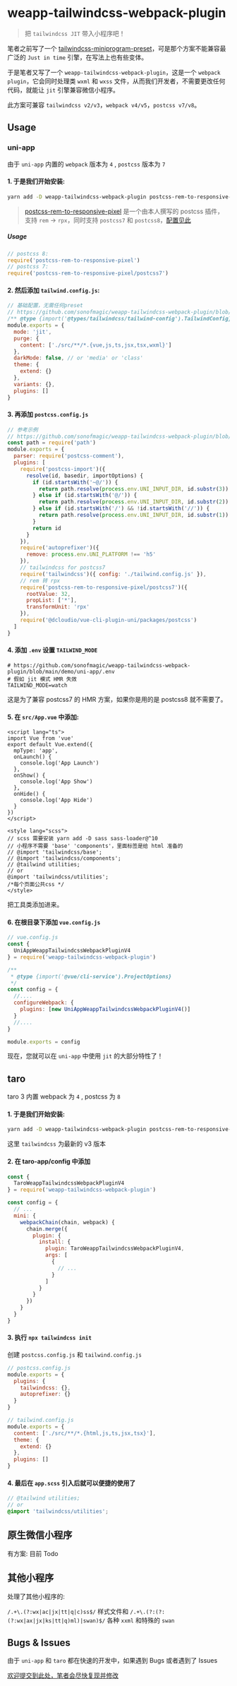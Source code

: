 # weapp-tailwindcss-webpack-plugin

> 把 `tailwindcss JIT` 带入小程序吧！

笔者之前写了一个 [tailwindcss-miniprogram-preset](https://github.com/sonofmagic/tailwindcss-miniprogram-preset)，可是那个方案不能兼容最广泛的 `Just in time` 引擎，在写法上也有些变体。

于是笔者又写了一个 `weapp-tailwindcss-webpack-plugin`，这是一个 `webpack plugin`，它会同时处理类 `wxml` 和 `wxss` 文件，从而我们开发者，不需要更改任何代码，就能让 `jit` 引擎兼容微信小程序。

此方案可兼容 `tailwindcss v2/v3`，`webpack v4/v5`，`postcss v7/v8`。

## Usage

### uni-app

由于 `uni-app` 内置的 `webpack` 版本为 `4` , `postcss` 版本为 `7`

#### 1. 于是我们开始安装:

```bash
yarn add -D weapp-tailwindcss-webpack-plugin postcss-rem-to-responsive-pixel tailwindcss@npm:@tailwindcss/postcss7-compat postcss@^7 autoprefixer@^9
```

> [postcss-rem-to-responsive-pixel](https://www.npmjs.com/package/postcss-rem-to-responsive-pixel) 是一个由本人撰写的 postcss 插件，支持 `rem` -> `rpx`，同时支持 `postcss7` 和 `postcss8`，[配置见此](https://www.npmjs.com/package/postcss-rem-to-responsive-pixel)

##### Usage

```js
// postcss 8:
require('postcss-rem-to-responsive-pixel')
// postcss 7:
require('postcss-rem-to-responsive-pixel/postcss7')
```

#### 2. 然后添加 `tailwind.config.js`:

```js
// 基础配置，无需任何preset
// https://github.com/sonofmagic/weapp-tailwindcss-webpack-plugin/blob/main/demo/uni-app/tailwind.config.js
/** @type {import('@types/tailwindcss/tailwind-config').TailwindConfig} */
module.exports = {
  mode: 'jit',
  purge: {
    content: ['./src/**/*.{vue,js,ts,jsx,tsx,wxml}']
  },
  darkMode: false, // or 'media' or 'class'
  theme: {
    extend: {}
  },
  variants: {},
  plugins: []
}
```

#### 3. 再添加 `postcss.config.js`

```js
// 参考示例
// https://github.com/sonofmagic/weapp-tailwindcss-webpack-plugin/blob/main/demo/uni-app/postcss.config.js
const path = require('path')
module.exports = {
  parser: require('postcss-comment'),
  plugins: [
    require('postcss-import')({
      resolve(id, basedir, importOptions) {
        if (id.startsWith('~@/')) {
          return path.resolve(process.env.UNI_INPUT_DIR, id.substr(3))
        } else if (id.startsWith('@/')) {
          return path.resolve(process.env.UNI_INPUT_DIR, id.substr(2))
        } else if (id.startsWith('/') && !id.startsWith('//')) {
          return path.resolve(process.env.UNI_INPUT_DIR, id.substr(1))
        }
        return id
      }
    }),
    require('autoprefixer')({
      remove: process.env.UNI_PLATFORM !== 'h5'
    }),
    // tailwindcss for postcss7
    require('tailwindcss')({ config: './tailwind.config.js' }),
    // rem 转 rpx
    require('postcss-rem-to-responsive-pixel/postcss7')({
      rootValue: 32,
      propList: ['*'],
      transformUnit: 'rpx'
    }),
    require('@dcloudio/vue-cli-plugin-uni/packages/postcss')
  ]
}
```

#### 4. 添加 `.env` 设置 `TAILWIND_MODE`

```plain
# https://github.com/sonofmagic/weapp-tailwindcss-webpack-plugin/blob/main/demo/uni-app/.env
# 假如 jit 模式 HMR 失效
TAILWIND_MODE=watch
```

这是为了兼容 postcss7 的 HMR 方案，如果你是用的是 postcss8 就不需要了。

#### 5. 在 `src/App.vue` 中添加:

```vue
<script lang="ts">
import Vue from 'vue'
export default Vue.extend({
  mpType: 'app',
  onLaunch() {
    console.log('App Launch')
  },
  onShow() {
    console.log('App Show')
  },
  onHide() {
    console.log('App Hide')
  }
})
</script>

<style lang="scss">
// scss 需要安装 yarn add -D sass sass-loader@^10
// 小程序不需要 'base' 'components'，里面标签是给 html 准备的
// @import 'tailwindcss/base';
// @import 'tailwindcss/components';
// @tailwind utilities;
// or
@import 'tailwindcss/utilities';
/*每个页面公共css */
</style>
```

把工具类添加进来。

#### 6. 在根目录下添加 `vue.config.js`

```js
// vue.config.js
const {
  UniAppWeappTailwindcssWebpackPluginV4
} = require('weapp-tailwindcss-webpack-plugin')

/**
 * @type {import('@vue/cli-service').ProjectOptions}
 */
const config = {
  //....
  configureWebpack: {
    plugins: [new UniAppWeappTailwindcssWebpackPluginV4()]
  }
  //....
}

module.exports = config
```

现在，您就可以在 `uni-app` 中使用 `jit` 的大部分特性了！

## taro

taro 3 内置 webpack 为 `4` , postcss 为 `8`

#### 1. 于是我们开始安装:

```bash
yarn add -D weapp-tailwindcss-webpack-plugin postcss-rem-to-responsive-pixel tailwindcss postcss autoprefixer
```

这里 `tailwindcss` 为最新的 v3 版本

#### 2. 在 taro-app/config 中添加

```js
const {
  TaroWeappTailwindcssWebpackPluginV4
} = require('weapp-tailwindcss-webpack-plugin')

const config = {
  // ...
  mini: {
    webpackChain(chain, webpack) {
      chain.merge({
        plugin: {
          install: {
            plugin: TaroWeappTailwindcssWebpackPluginV4,
            args: [
              {
                // ...
              }
            ]
          }
        }
      })
    }
  }
}
```

#### 3. 执行 `npx tailwindcss init`

创建 `postcss.config.js` 和 `tailwind.config.js`

```js
// postcss.config.js
module.exports = {
  plugins: {
    tailwindcss: {},
    autoprefixer: {}
  }
}
```

```js
// tailwind.config.js
module.exports = {
  content: ['./src/**/*.{html,js,ts,jsx,tsx}'],
  theme: {
    extend: {}
  },
  plugins: []
}
```

#### 4. 最后在 `app.scss` 引入后就可以便捷的使用了

```scss
// @tailwind utilities;
// or
@import 'tailwindcss/utilities';
```

## 原生微信小程序

有方案: 目前 Todo

## 其他小程序

处理了其他小程序的:

`/.+\.(?:wx|ac|jx|tt|q|c)ss$/` 样式文件和
`/.+\.(?:(?:(?:wx|ax|jx|ks|tt|q)ml)|swan)$/` 各种 `xxml` 和特殊的 `swan`

## Bugs & Issues

由于 `uni-app` 和 `taro` 都在快速的开发中，如果遇到 Bugs 或者遇到了 Issues

[欢迎提交到此处，笔者会尽快复现并修改](https://github.com/sonofmagic/weapp-tailwindcss-webpack-plugin/issues)
